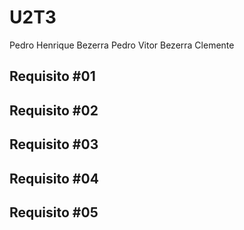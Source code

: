 # U2T3

 Pedro Henrique Bezerra 
 Pedro Vitor Bezerra Clemente

## Requisito #01

## Requisito #02

## Requisito #03

## Requisito #04

## Requisito #05

